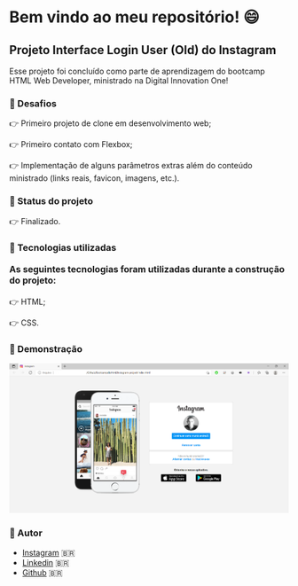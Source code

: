 # Bem vindo ao meu repositório! :smile:



## Projeto Interface Login User (Old) do Instagram

Esse projeto foi concluído como parte de aprendizagem do bootcamp HTML Web Developer, ministrado na Digital Innovation One! 



### :rocket: Desafios

👉  Primeiro projeto de clone em desenvolvimento web;

👉  Primeiro contato com Flexbox;

👉  Implementação de alguns parâmetros extras além do conteúdo ministrado (links reais, favicon, imagens, etc.).



### :rocket: Status do projeto

👉  Finalizado.



### :rocket: Tecnologias utilizadas

#### <font size=3>As seguintes tecnologias foram utilizadas durante a construção do projeto:</font>

👉  HTML;

👉  CSS.



### :rocket: Demonstração 

<img>![demonstration](img\demonstration.png)</img>



### :rocket: Autor

- [Instagram](https://www.instagram.com/muniz.andre25/) :brazil:
- [Linkedin](https://www.linkedin.com/in/andré-muniz-01b976208/) :brazil:
- [Github](https://github.com/andre250899) :brazil:

